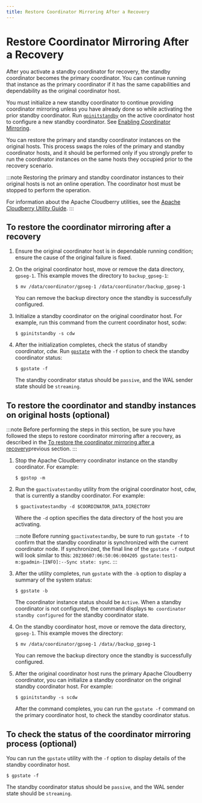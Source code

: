 ```yaml
---
title: Restore Coordinator Mirroring After a Recovery
---
```


# Restore Coordinator Mirroring After a Recovery

After you activate a standby coordinator for recovery, the standby coordinator becomes the primary coordinator. You can continue running that instance as the primary coordinator if it has the same capabilities and dependability as the original coordinator host.

You must initialize a new standby coordinator to continue providing coordinator mirroring unless you have already done so while activating the prior standby coordinator. Run [`gpinitstandby`](../../sys-utilities/gpinitstandby.md) on the active coordinator host to configure a new standby coordinator. See [Enabling Coordinator Mirroring](./enable-coordinator-mirroring.md).

You can restore the primary and standby coordinator instances on the original hosts. This process swaps the roles of the primary and standby coordinator hosts, and it should be performed only if you strongly prefer to run the coordinator instances on the same hosts they occupied prior to the recovery scenario.

:::note
Restoring the primary and standby coordinator instances to their original hosts is not an online operation. The coordinator host must be stopped to perform the operation.

For information about the Apache Cloudberry utilities, see the [Apache Cloudberry Utility Guide](../../sys-utilities/index.md).
:::

## To restore the coordinator mirroring after a recovery

1. Ensure the original coordinator host is in dependable running condition; ensure the cause of the original failure is fixed.
2. On the original coordinator host, move or remove the data directory, `gpseg-1`. This example moves the directory to `backup_gpseg-1`:

    ```shell
    $ mv /data/coordinator/gpseg-1 /data/coordinator/backup_gpseg-1
    ```

    You can remove the backup directory once the standby is successfully configured.

3. Initialize a standby coordinator on the original coordinator host. For example, run this command from the current coordinator host, scdw:

    ```shell
    $ gpinitstandby -s cdw
    ```

4. After the initialization completes, check the status of standby coordinator, cdw. Run [`gpstate`](../../sys-utilities/gpstate.md) with the `-f` option to check the standby coordinator status:

    ```shell
    $ gpstate -f
    ```

    The standby coordinator status should be `passive`, and the WAL sender state should be `streaming`.


## To restore the coordinator and standby instances on original hosts (optional)

:::note
Before performing the steps in this section, be sure you have followed the steps to restore coordinator mirroring after a recovery, as described in the [To restore the coordinator mirroring after a recovery](#to-restore-the-coordinator-mirroring-after-a-recovery)previous section.
:::

1. Stop the Apache Cloudberry coordinator instance on the standby coordinator. For example:

    ```shell
    $ gpstop -m
    ```

2. Run the `gpactivatestandby` utility from the original coordinator host, cdw, that is currently a standby coordinator. For example:

    ```shell
    $ gpactivatestandby -d $COORDINATOR_DATA_DIRECTORY
    ```

    Where the `-d` option specifies the data directory of the host you are activating.

    :::note
    Before running `gpactivatestandby`, be sure to run `gpstate -f` to confirm that the standby coordinator is synchronized with the current coordinator node. If synchronized, the final line of the `gpstate -f` output will look similar to this: `20230607:06:50:06:004205 gpstate:test1-m:gpadmin-[INFO]:--Sync state: sync`.
    :::

3. After the utility completes, run `gpstate` with the `-b` option to display a summary of the system status:

    ```shell
    $ gpstate -b
    ```

    The coordinator instance status should be `Active`. When a standby coordinator is not configured, the command displays `No coordinator standby configured` for the standby coordinator state.

4. On the standby coordinator host, move or remove the data directory, `gpseg-1`. This example moves the directory:

    ```shell
    $ mv /data/coordinator/gpseg-1 /data//backup_gpseg-1
    ```

    You can remove the backup directory once the standby is successfully configured.

5. After the original coordinator host runs the primary Apache Cloudberry coordinator, you can initialize a standby coordinator on the original standby coordinator host. For example:

    ```shell
    $ gpinitstandby -s scdw
    ```

    After the command completes, you can run the `gpstate -f` command on the primary coordinator host, to check the standby coordinator status.


## To check the status of the coordinator mirroring process (optional)

You can run the `gpstate` utility with the `-f` option to display details of the standby coordinator host.

```shell
$ gpstate -f
```

The standby coordinator status should be `passive`, and the WAL sender state should be `streaming`.
